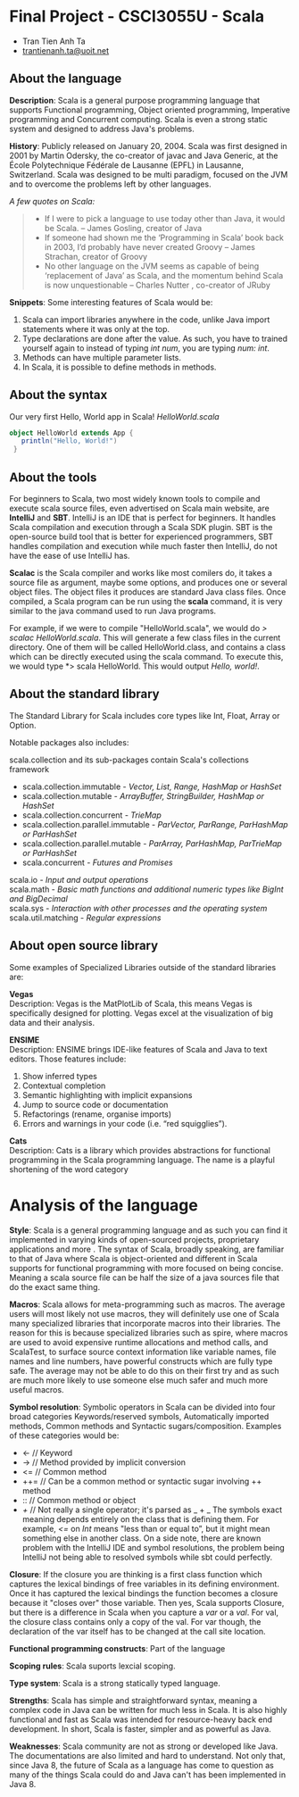 # Final Project - CSCI3055U - Scala

- Tran Tien Anh Ta
- trantienanh.ta@uoit.net

## About the language

**Description**: Scala is a general purpose programming language that supports Functional programming, Object oriented programming, Imperative programming and Concurrent computing. Scala is even a strong static system and designed to address Java's problems. 

**History**: Publicly released on January 20, 2004. Scala was first designed in 2001 by Martin Odersky, the co-creator of javac and Java Generic, at the École Polytechnique Fédérale de Lausanne (EPFL) in Lausanne, Switzerland. Scala was designed to be multi paradigm, focused on the JVM and to overcome the problems left by other languages. 

*A few quotes on Scala:*
> - If I were to pick a language to use today other than Java, it would be Scala. – James Gosling, creator of Java
> - If someone had shown me the ‘Programming in Scala’ book back in 2003, I’d probably have never created Groovy – James Strachan, creator of Groovy
> - No other language on the JVM seems as capable of being ‘replacement of Java’ as Scala, and the momentum behind Scala is now unquestionable – Charles Nutter , co-creator of JRuby

**Snippets**:
Some interesting features of Scala would be:
1. Scala can import libraries anywhere in the code, unlike Java import statements where it was only at the top.
2. Type declarations are done after the value. As such, you have to trained yourself again to instead of typing *int num*, you are typing *num: int*.
3. Methods can have multiple parameter lists.
4. In Scala, it is possible to define methods in methods.

## About the syntax
Our very first Hello, World app in Scala!
*HelloWorld.scala*
```Scala
object HelloWorld extends App {
   println("Hello, World!")
 }
```

## About the tools
For beginners to Scala, two most widely known tools to compile and execute scala source files, even advertised on Scala main website, are **IntelliJ** and **SBT**. IntelliJ is an IDE that is perfect for beginners. It handles Scala compilation and execution through a Scala SDK plugin. SBT is the open-source build tool that is better for experienced programmers, SBT handles compilation and execution while much faster then IntelliJ, do not have the ease of use IntelliJ has.

**Scalac** is the Scala compiler and works like most comilers do, it takes a source file as argument, maybe some options, and produces one or several object files. The object files it produces are standard Java class files. Once compiled, a Scala program can be run using the **scala** command, it is very similar to the java command used to run Java programs.

For example, if we were to compile "HelloWorld.scala", we would do *> scalac HelloWorld.scala*. This will generate a few class files in the current directory. One of them will be called HelloWorld.class, and contains a class which can be directly executed using the scala command. To execute this, we would type *> scala HelloWorld. This would output *Hello, world!*.

## About the standard library

The Standard Library for Scala includes core types like Int, Float, Array or Option. 

Notable packages also includes:

scala.collection and its sub-packages contain Scala's collections framework
- scala.collection.immutable - *Vector, List, Range, HashMap or HashSet*
- scala.collection.mutable - *ArrayBuffer, StringBuilder, HashMap or HashSet*
- scala.collection.concurrent - *TrieMap*
- scala.collection.parallel.immutable - *ParVector, ParRange, ParHashMap or ParHashSet*
- scala.collection.parallel.mutable - *ParArray, ParHashMap, ParTrieMap or ParHashSet*
- scala.concurrent - *Futures and Promises*

scala.io - *Input and output operations* <br>
scala.math - *Basic math functions and additional numeric types like BigInt and BigDecimal* <br>
scala.sys - *Interaction with other processes and the operating system* <br>
scala.util.matching - *Regular expressions* <br>

## About open source library
Some examples of Specialized Libraries outside of the standard libraries are:

**Vegas** <br>
Description: Vegas is the MatPlotLib of Scala, this means Vegas is specifically designed for plotting. Vegas excel at the visualization of big data and their analysis.

**ENSIME**<br>
Description: ENSIME brings IDE-like features of Scala and Java to text editors. Those features include: 
1. Show inferred types
2. Contextual completion
3. Semantic highlighting with implicit expansions
4. Jump to source code or documentation
5. Refactorings (rename, organise imports)
6. Errors and warnings in your code (i.e. “red squigglies”).

**Cats**<br>
Description: Cats is a library which provides abstractions for functional programming in the Scala programming language. The name is a playful shortening of the word category

# Analysis of the language

**Style**: Scala is a general programming language and as such you can find it implemented in varying kinds of open-sourced projects, proprietary applications and more . The syntax of Scala, broadly speaking, are familiar to that of Java where Scala is object-oriented and different in Scala supports for functional programming with more focused on being concise. Meaning a scala source file can be half the size of a java sources file that do the exact same thing.

**Macros**: Scala allows for meta-programming such as macros. The average users will most likely not use macros, they will definitely use one of Scala many specialized libraries that incorporate macros into their libraries. The reason for this is because specialized libraries such as spire, where macros are used to avoid expensive runtime allocations and method calls, and ScalaTest, to surface source context information like variable names, file names and line numbers, have powerful constructs which are fully type safe. The average may not be able to do this on their first try and as such are much more likely to use someone else much safer and much more useful macros.

**Symbol resolution**: Symbolic operators in Scala can be divided into four broad categories Keywords/reserved symbols, Automatically imported methods, Common methods and Syntactic sugars/composition. Examples of these categories would be: 
- <-    // Keyword
- ->    // Method provided by implicit conversion
- <=    // Common method
- ++=   // Can be a common method or syntactic sugar involving ++ method
- ::    // Common method or object
- _+_   // Not really a single operator; it's parsed as _ + _
The symbols exact meaning depends entirely on the class that is defining them. For example, *<=* on *Int* means "less than or equal to”, but it might mean something else in another class. On a side note, there are known problem with the IntelliJ IDE and symbol resolutions, the problem being IntelliJ not being able to resolved symbols while sbt could perfectly. 

**Closure**: If the closure you are thinking is a first class function which captures the lexical bindings of free variables in its defining environment. Once it has captured the lexical bindings the function becomes a closure because it "closes over" those variable. Then yes, Scala supports Closure, but there is a difference in Scala when you capture a *var* or a *val*. For val, the closure class contains only a copy of the val. For var though, the declaration of the var itself has to be changed at the call site location.

**Functional programming constructs**: Part of the language

**Scoping rules**: Scala suports lexcial scoping.

**Type system**: Scala is a strong statically typed language.

**Strengths**: Scala has simple and straightforward syntax, meaning a complex code in Java can be written for much less in Scala. It is also highly functional and fast as Scala was intended for resource-heavy back end development. In short, Scala is faster, simpler and as powerful as Java.

**Weaknesses**: Scala community are not as strong or developed like Java. The documentations are also limited and hard to understand. Not only that, since Java 8, the future of Scala as a language has come to question as many of the things Scala could do and Java can't has been implemented in Java 8. 
